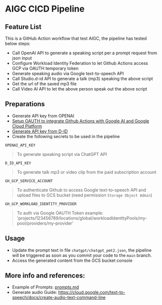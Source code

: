 # AIGC CICD Pipeline

## Feature List
 
This is a GitHub Action workflow that test AIGC, the pipeline has tested below steps:
* Call OpenAI API to generate a speaking script per a prompt request from json input
* Configure Workload Identity Federation to let Github Actions access GCP via OAUTH temporary token
* Generate speaking audio via Google text-to-speech API
* Call Studio.d-id API to generate a talk (mp3) speaking the above script
* Get the url of the saved mp3 file
* Call Video AI API to let the above person speak out the above script

## Preparations
* Generate API key from OPENAI
* [Setup OAUTH to integrate Github Actions with Google AI and Google Cloud Platform](https://github.com/marketplace/actions/authenticate-to-google-cloud#setup)
* [Generate API key from D-ID](https://d-id.readme.io/reference/basic-authentication)
* Create the following secrets to be used in the pipeline

`OPENAI_API_KEY`
> To generate speaking script via ChatGPT API 

`D_ID_API_KEY`
> To generate talk mp3 or video clip from the paid subscription account

`GH_GCP_SERVICE_ACCOUNT`
> To authenticate Github to access Google text-to-speech API and upload files to GCS bucket (need permission `Storage Object Admin`)

`GH_GCP_WORKLOAD_IDENTITY_PROVIDER`
> To auth via Google OAUTH Token
> example: 'projects/123456789/locations/global/workloadIdentityPools/my-pool/providers/my-provider'

## Usage
* Update the prompt text in file `chatgpt/chatgpt_pmt2.json`, the pipeline will be triggered as soon as you commit your code to the `main` branch.
* Access the generated content from the GCS bucket console

## More info and references:
* Example of Prompts: [prompts.md](./prompts.md)
* Generate audio Guide: https://cloud.google.com/text-to-speech/docs/create-audio-text-command-line
